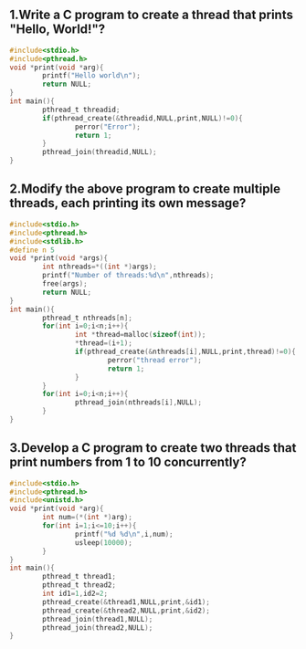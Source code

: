 ## 1.Write a C program to create a thread that prints "Hello, World!"?
```c
#include<stdio.h>
#include<pthread.h>
void *print(void *arg){
        printf("Hello world\n");
        return NULL;
}
int main(){
        pthread_t threadid;
        if(pthread_create(&threadid,NULL,print,NULL)!=0){
                perror("Error");
                return 1;
        }
        pthread_join(threadid,NULL);
}
```

## 2.Modify the above program to create multiple threads, each printing its own message?
```c
#include<stdio.h>
#include<pthread.h>
#include<stdlib.h>
#define n 5
void *print(void *args){
        int nthreads=*((int *)args);
        printf("Number of threads:%d\n",nthreads);
        free(args);
        return NULL;
}
int main(){
        pthread_t nthreads[n];
        for(int i=0;i<n;i++){
                int *thread=malloc(sizeof(int));
                *thread=(i+1);
                if(pthread_create(&nthreads[i],NULL,print,thread)!=0){
                        perror("thread error");
                        return 1;
                }
        }
        for(int i=0;i<n;i++){
                pthread_join(nthreads[i],NULL);
        }
}
```

## 3.Develop a C program to create two threads that print numbers from 1 to 10 concurrently?
```c
#include<stdio.h>
#include<pthread.h>
#include<unistd.h>
void *print(void *arg){
        int num=(*(int *)arg);
        for(int i=1;i<=10;i++){
                printf("%d %d\n",i,num);
                usleep(10000);
        }
}
int main(){
        pthread_t thread1;
        pthread_t thread2;
        int id1=1,id2=2;
        pthread_create(&thread1,NULL,print,&id1);
        pthread_create(&thread2,NULL,print,&id2);
        pthread_join(thread1,NULL);
        pthread_join(thread2,NULL);
}
```
